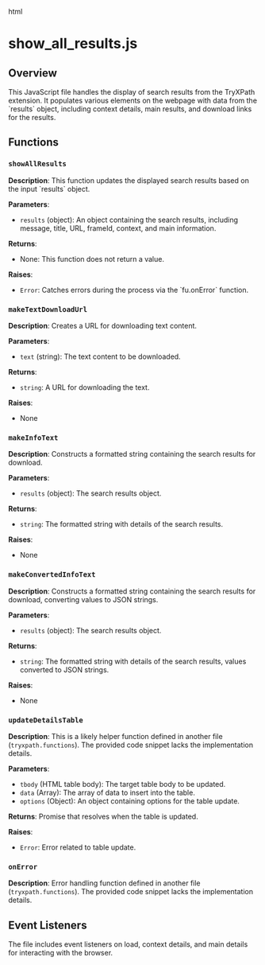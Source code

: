 html
<h1>show_all_results.js</h1>

<h2>Overview</h2>
<p>This JavaScript file handles the display of search results from the TryXPath extension. It populates various elements on the webpage with data from the `results` object, including context details, main results, and download links for the results.</p>

<h2>Functions</h2>

<h3><code>showAllResults</code></h3>

<p><strong>Description</strong>: This function updates the displayed search results based on the input `results` object.</p>

<p><strong>Parameters</strong>:</p>
<ul>
  <li><code>results</code> (object): An object containing the search results, including message, title, URL, frameId, context, and main information.</li>
</ul>

<p><strong>Returns</strong>:</p>
<ul>
  <li>None: This function does not return a value.</li>
</ul>

<p><strong>Raises</strong>:</p>
<ul>
  <li><code>Error</code>: Catches errors during the process via the `fu.onError` function.</li>
</ul>

<h3><code>makeTextDownloadUrl</code></h3>

<p><strong>Description</strong>: Creates a URL for downloading text content.</p>

<p><strong>Parameters</strong>:</p>
<ul>
  <li><code>text</code> (string): The text content to be downloaded.</li>
</ul>

<p><strong>Returns</strong>:</p>
<ul>
  <li><code>string</code>: A URL for downloading the text.</li>
</ul>

<p><strong>Raises</strong>:</p>
<ul>
  <li>None</li>
</ul>


<h3><code>makeInfoText</code></h3>

<p><strong>Description</strong>: Constructs a formatted string containing the search results for download.</p>

<p><strong>Parameters</strong>:</p>
<ul>
  <li><code>results</code> (object): The search results object.</li>
</ul>

<p><strong>Returns</strong>:</p>
<ul>
  <li><code>string</code>: The formatted string with details of the search results.</li>
</ul>

<p><strong>Raises</strong>:</p>
<ul>
  <li>None</li>
</ul>

<h3><code>makeConvertedInfoText</code></h3>

<p><strong>Description</strong>: Constructs a formatted string containing the search results for download, converting values to JSON strings.</p>

<p><strong>Parameters</strong>:</p>
<ul>
  <li><code>results</code> (object): The search results object.</li>
</ul>

<p><strong>Returns</strong>:</p>
<ul>
  <li><code>string</code>: The formatted string with details of the search results, values converted to JSON strings.</li>
</ul>

<p><strong>Raises</strong>:</p>
<ul>
  <li>None</li>
</ul>


<h3><code>updateDetailsTable</code></h3>
<p><strong>Description</strong>: This is a likely helper function defined in another file (<code>tryxpath.functions</code>).  The provided code snippet lacks the implementation details.</p>
<p><strong>Parameters</strong>:
	<ul>
		<li><code>tbody</code> (HTML table body): The target table body to be updated.</li>
		<li><code>data</code> (Array): The array of data to insert into the table.</li>
		<li><code>options</code> (Object): An object containing options for the table update.</li>
	</ul>

</p>

<p><strong>Returns</strong>: Promise that resolves when the table is updated.</p>

<p><strong>Raises</strong>:
	<ul>
	<li><code>Error</code>: Error related to table update.</li>
	</ul>
</p>

<h3><code>onError</code></h3>
<p><strong>Description</strong>: Error handling function defined in another file (<code>tryxpath.functions</code>). The provided code snippet lacks the implementation details.</p>

<h2>Event Listeners</h2>

<p>The file includes event listeners on load, context details, and main details for interacting with the browser.</p>